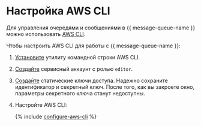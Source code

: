 # Настройка AWS CLI

Для управления очередями и сообщениями в {{ message-queue-name }} можно использовать [AWS CLI](https://aws.amazon.com/ru/cli/).

Чтобы настроить AWS CLI для работы с {{ message-queue-name }}:

1. [Установите](https://docs.aws.amazon.com/cli/latest/userguide/getting-started-install.html) утилиту командной строки AWS CLI.
1. [Создайте](../../iam/operations/sa/create.md) сервисный аккаунт с ролью `editor`.
1. [Создайте](../../iam/operations/sa/create-access-key.md) статические ключи доступа. Надежно сохраните идентификатор и секретный ключ. После того, как вы закроете окно, параметры секретного ключа станут недоступны.
1. Настройте AWS CLI:

   {% include [configure-aws-cli](../../_includes/message-queue/configure-aws-cli.md) %}